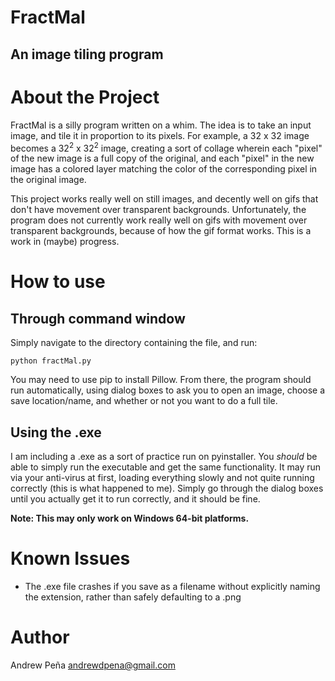 # FractMal
## An image tiling program

# About the Project
FractMal is a silly program written on a whim. The idea is to take an input image, and tile it in proportion to its pixels. For example, a 32 x 32 image becomes a 32<sup>2</sup> x  32<sup>2</sup>  image, creating a sort of collage wherein each "pixel" of the new image is a full copy of the original, and each "pixel" in the new image has a colored layer matching the color of the corresponding pixel in the original image.

This project works really well on still images, and decently well on gifs that don't have movement over transparent backgrounds. Unfortunately, the program does not currently work really well on gifs with movement over transparent backgrounds, because of how the gif format works. This is a work in (maybe) progress.

# How to use
## Through command window
Simply navigate to the directory containing the file, and run:
```
python fractMal.py
```
You may need to use pip to install Pillow. From there, the program should run automatically, using dialog boxes to ask you to open an image, choose a save location/name, and whether or not you want to do a full tile.

## Using the .exe
I am including a .exe as a sort of practice run on pyinstaller. You *should* be able to simply run the executable and get the same functionality. It may run via your anti-virus at first, loading everything slowly and not quite running correctly (this is what happened to me). Simply go through the dialog boxes until you actually get it to run correctly, and it should be fine.

**Note: This may only work on Windows 64-bit platforms.**

# Known Issues
* The .exe file crashes if you save as a filename without explicitly naming the extension, rather than safely defaulting to a .png

# Author
Andrew Peña andrewdpena@gmail.com